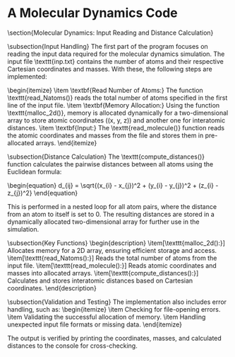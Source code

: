 # A Molecular Dynamics Code
\section{Molecular Dynamics: Input Reading and Distance Calculation}

\subsection{Input Handling}
The first part of the program focuses on reading the input data required for the molecular dynamics simulation. The input file \texttt{inp.txt} contains the number of atoms and their respective Cartesian coordinates and masses. With these, the following steps are implemented:

\begin{itemize}
    \item \textbf{Read Number of Atoms:} 
    The function \texttt{read\_Natoms()} reads the total number of atoms specified in the first line of the input file.
    \item \textbf{Memory Allocation:} 
    Using the function \texttt{malloc\_2d()}, memory is allocated dynamically for a two-dimensional array to store atomic coordinates (\(x, y, z\)) and another one for interatomic distances.
    \item \textbf{Input:} 
    The \texttt{read\_molecule()} function reads the atomic coordinates and masses from the file and stores them in pre-allocated arrays.
\end{itemize}

\subsection{Distance Calculation}
The \texttt{compute\_distances()} function calculates the pairwise distances between all atoms using the Euclidean formula:

\begin{equation}
d_{ij} = \sqrt{(x_{i} - x_{j})^2 + (y_{i} - y_{j})^2 + (z_{i} - z_{j})^2}
\end{equation}

This is performed in a nested loop for all atom pairs, where the distance from an atom to itself is set to 0. The resulting distances are stored in a dynamically allocated two-dimensional array for further use in the simulation.

\subsection{Key Functions}
\begin{description}
    \item[\texttt{malloc\_2d():}] Allocates memory for a 2D array, ensuring efficient storage and access.
    \item[\texttt{read\_Natoms():}] Reads the total number of atoms from the input file.
    \item[\texttt{read\_molecule():}] Reads atomic coordinates and masses into allocated arrays.
    \item[\texttt{compute\_distances():}] Calculates and stores interatomic distances based on Cartesian coordinates.
\end{description}

\subsection{Validation and Testing}
The implementation also includes error handling, such as:
\begin{itemize}
    \item Checking for file-opening errors.
    \item Validating the successful allocation of memory.
    \item Handling unexpected input file formats or missing data.
\end{itemize}

The output is verified by printing the coordinates, masses, and calculated distances to the console for cross-checking.

